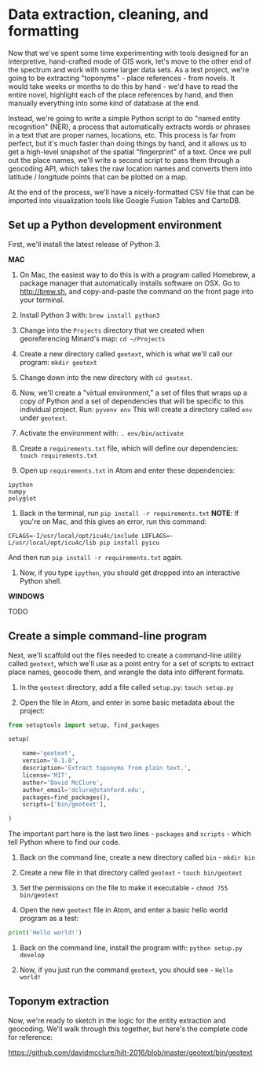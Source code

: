 # Data extraction, cleaning, and formatting

Now that we've spent some time experimenting with tools designed for an interpretive, hand-crafted mode of GIS work, let's move to the other end of the spectrum and work with some larger data sets. As a test project, we're going to be extracting "toponyms" - place references - from novels. It would take weeks or months to do this by hand - we'd have to read the entire novel, highlight each of the place references by hand, and then manually everything into some kind of database at the end.

Instead, we're going to write a simple Python script to do "named entity recognition" (NER), a process that automatically extracts words or phrases in a text that are proper names, locations, etc. This process is far from perfect, but it's much faster than doing things by hand, and it allows us to get a high-level snapshot of the spatial "fingerprint" of a text. Once we pull out the place names, we'll write a second script to pass them through a geocoding API, which takes the raw location names and converts them into latitude / longitude points that can be plotted on a map.

At the end of the process, we'll have a nicely-formatted CSV file that can be imported into visualization tools like Google Fusion Tables and CartoDB.

## Set up a Python development environment

First, we'll install the latest release of Python 3.

**MAC**

1. On Mac, the easiest way to do this is with a program called Homebrew, a package manager that automatically installs software on OSX. Go to http://brew.sh, and copy-and-paste the command on the front page into your terminal.

1. Install Python 3 with: `brew install python3`

1. Change into the `Projects` directory that we created when georeferencing Minard's map: `cd ~/Projects`

1. Create a new directory called `geotext`, which is what we'll call our program: `mkdir geotext`

1. Change down into the new directory with `cd geotext`.

1. Now, we'll create a "virtual environment," a set of files that wraps up a copy of Python and a set of dependencies that will be specific to this individual project. Run: `pyvenv env` This will create a directory called `env` under `geotext`.

1. Activate the environment with: `. env/bin/activate`

1. Create a `requirements.txt` file, which will define our dependencies: `touch requirements.txt`

1. Open up `requirements.txt` in Atom and enter these dependencies:

  ```
  ipython
  numpy
  polyglot
  ```

1. Back in the terminal, run `pip install -r requirements.txt` **NOTE**: If you're on Mac, and this gives an error, run this command:

  `CFLAGS=-I/usr/local/opt/icu4c/include LDFLAGS=-L/usr/local/opt/icu4c/lib pip install pyicu`

  And then run `pip install -r requirements.txt` again.

1. Now, if you type `ipython`, you should get dropped into an interactive Python shell.

**WINDOWS**

TODO

## Create a simple command-line program

Next, we'll scaffold out the files needed to create a command-line utility called `geotext`, which we'll use as a point entry for a set of scripts to extract place names, geocode them, and wrangle the data into different formats.

1. In the `geotext` directory, add a file called `setup.py`: `touch setup.py`

1. Open the file in Atom, and enter in some basic metadata about the project:

  ```python
  from setuptools import setup, find_packages

  setup(

      name='geotext',
      version='0.1.0',
      description='Extract toponyms from plain text.',
      license='MIT',
      author='David McClure',
      author_email='dclure@stanford.edu',
      packages=find_packages(),
      scripts=['bin/geotext'],

  )
  ```

  The important part here is the last two lines - `packages` and `scripts` - which tell Python where to find our code.

1. Back on the command line, create a new directory called `bin` - `mkdir bin`

1. Create a new file in that directory called `geotext` - `touch bin/geotext`

1. Set the permissions on the file to make it executable - `chmod 755 bin/geotext`

1. Open the new `geotext` file in Atom, and enter a basic hello world program as a test:

  ```python
  print('Hello world!')
  ```

1. Back on the command line, install the program with: `python setup.py develop`

1. Now, if you just run the command `geotext`, you should see - `Hello world!`

## Toponym extraction

Now, we're ready to sketch in the logic for the entity extraction and geocoding. We'll walk through this together, but here's the complete code for reference:

https://github.com/davidmcclure/hilt-2016/blob/master/geotext/bin/geotext
